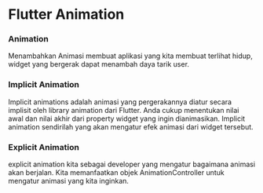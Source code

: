 # Flutter Animation

### Animation

Menambahkan Animasi membuat aplikasi yang kita membuat terlihat hidup, widget yang bergerak dapat
menambah daya tarik user.

### Implicit Animation

Implicit animations adalah animasi yang pergerakannya diatur secara implisit oleh library animation
dari Flutter. Anda cukup menentukan nilai awal dan nilai akhir dari property widget yang ingin
dianimasikan. Implicit animation sendirilah yang akan mengatur efek animasi dari widget tersebut.

### Explicit Animation

explicit animation kita sebagai developer yang mengatur bagaimana animasi akan berjalan. Kita
memanfaatkan objek AnimationController untuk mengatur animasi yang kita inginkan.

